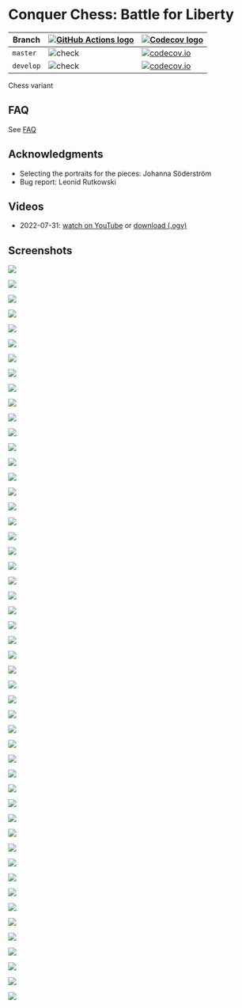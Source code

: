 # Conquer Chess: Battle for Liberty

Branch     |[![GitHub Actions logo](images/GitHubActions.png)](https://github.com/richelbilderbeek/conquer_chess/actions) |[![Codecov logo](images/Codecov.png)](https://www.codecov.io)
-----------|--------------------------------------------------------------------------------------------------------------|------------------------------------------------------------------------------------------------------------------------------------------------------------------------------
`master`   |![check](https://github.com/richelbilderbeek/conquer_chess/workflows/check/badge.svg?branch=master)           |[![codecov.io](https://codecov.io/github/richelbilderbeek/conquer_chess/coverage.svg?branch=master)](https://codecov.io/github/richelbilderbeek/conquer_chess/branch/master)
`develop`  |![check](https://github.com/richelbilderbeek/conquer_chess/workflows/check/badge.svg?branch=develop)          |[![codecov.io](https://codecov.io/github/richelbilderbeek/conquer_chess/coverage.svg?branch=develop)](https://codecov.io/github/richelbilderbeek/conquer_chess/branch/develop)

Chess variant

## FAQ

See [FAQ](FAQ.md)

## Acknowledgments

 * Selecting the portraits for the pieces: Johanna Söderström
 * Bug report: Leonid Rutkowski

## Videos

 * 2022-07-31: [watch on YouTube](https://youtu.be/Y2m_hyusuPc) or [download (.ogv)](https://richelbilderbeek.nl/conquer_chess_20220731.ogv) 

## Screenshots

![](screenshots/20221224_1.png)

![](screenshots/20220816_1.png)

![](screenshots/20220812_1.png)

![](screenshots/20220811_4.png)

![](screenshots/20220811_3.png)

![](screenshots/20220811_2.png)

![](screenshots/20220811_1.png)

![](screenshots/20220808_1.png)

![](screenshots/20220807_1.png)

![](screenshots/20220804_1.png)

![](screenshots/20220802_1.png)

![](screenshots/20220801_4.png)

![](screenshots/20220801_3.png)

![](screenshots/20220801_2.png)

![](screenshots/20220801_1.png)

![](screenshots/20220729_2.png)

![](screenshots/20220729_1.png)

![](screenshots/20220728_2.png)

![](screenshots/20220728_1.png)

![](screenshots/20220727_3.png)

![](screenshots/20220727_2.png)

![](screenshots/20220727_1.png)

![](screenshots/20220724_2.png)

![](screenshots/20220724_1.png)

![](screenshots/20220721_2.png)

![](screenshots/20220721_1.png)

![](screenshots/20220720_1.png)

![](screenshots/20220718_3.png)

![](screenshots/20220718_2.png)

![](screenshots/20220718_1.png)

![](screenshots/20220717_1.png)

![](screenshots/20220716_1.png)

![](screenshots/20220715_1.png)

![](screenshots/20220714_4.png)

![](screenshots/20220714_3.png)

![](screenshots/20220714_2.png)

![](screenshots/20220714_1.png)

![](screenshots/20220713_3.png)

![](screenshots/20220713_2.png)

![](screenshots/20220713_1.png)

![](screenshots/20220712_6.png)

![](screenshots/20220712_5.png)

![](screenshots/20220712_4.png)

![](screenshots/20220712_3.png)

![](screenshots/20220712_2.png)

![](screenshots/20220712_1.png)

![](screenshots/20220711_4.png)

![](screenshots/20220711_3.png)

![](screenshots/20220711_2.png)

![](screenshots/20220711_1.png)

